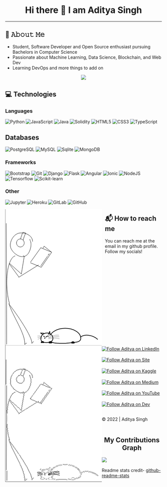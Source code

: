 <h1 align="center">Hi there 👋 I am Aditya Singh</h1>
<hr>

<!-- - 🔭 I’m currently working on ...
- 🌱 I’m currently learning ...
- 👯 I’m looking to collaborate on ...
- 🤔 I’m looking for help with ...
- 💬 Ask me about ...
- 📫 How to reach me: ...
- 😄 Pronouns: ...
- ⚡ Fun fact: ... -->

## :book: 𝙰𝚋𝚘𝚞𝚝 𝙼𝚎
- Student, Software Developer and Open Source enthusiast pursuing Bachelors in Computer Science
- Passionate about Machine Learning, Data Science, Blockchain, and Web Dev
- Learning DevOps and more things to add on

<!-- ![Aditya's GitHub stats](https://github-readme-stats.vercel.app/api?username=aditya172926&show_icons=true&theme=tokyonight) -->

<p align='center'>
  <a href="#"><img src="https://github-readme-stats.vercel.app/api?username=aditya172926&show_icons=true&count_private=true&theme=tokyonight"></a>
</p>

## 💻 Technologies
### Languages
![Python](https://img.shields.io/badge/-Python-black?style=flat-square&logo=Python)
![JavaScript](https://img.shields.io/badge/-JavaScript-black?style=flat-square&logo=javascript)
![Java](https://img.shields.io/badge/-java-E34A86?style=flat-square&logo=java)
![Solidity](https://img.shields.io/badge/-Solidity-black?style=flat-square&logo=Solidity)
![HTML5](https://img.shields.io/badge/-HTML5-E34F26?style=flat-square&logo=html5&logoColor=white)
![CSS3](https://img.shields.io/badge/-CSS3-1572B6?style=flat-square&logo=css3)
![TypeScript](https://img.shields.io/badge/-TypeScript-white?style=flat-square&logo=typescript)

## Databases
![PostgreSQL](https://img.shields.io/badge/-PostgreSQL-black?style=flat-square&logo=postgresql)
![MySQL](https://img.shields.io/badge/-MySQL-black?style=flat-square&logo=mysql)
![Sqlite](https://img.shields.io/badge/-sqlite-black?style=flat-square&logo=sqlite)
![MongoDB](https://img.shields.io/badge/-mongodb-black?style=flat-square&logo=mongodb)

### Frameworks
![Bootstrap](https://img.shields.io/badge/-Bootstrap-563D7C?style=flat-square&logo=bootstrap)
![Git](https://img.shields.io/badge/-Git-black?style=flat-square&logo=git)
![Django](https://img.shields.io/badge/-Django-darkgreen?style=flat-square&logo=Django)
![Flask](https://img.shields.io/badge/-Flask-black?style=flat-square&logo=Flask)
![Angular](https://img.shields.io/badge/-Angular-red?style=flat-square&logo=Angular)
![Ionic](https://img.shields.io/badge/-Ionic-black?style=flat-square&logo=Ionic)
![NodeJS](https://img.shields.io/badge/-NodeJS-black?style=flat-square&logo=NodeJS)
![Tensorflow](https://img.shields.io/badge/-Tensorflow-black?style=flat-square&logo=Tensorflow)
![Scikit-learn](https://img.shields.io/badge/-scikit-learn-black?style=flat-square&logo=scikit-learn)



### Other
![Jupyter](https://img.shields.io/badge/-Jupyter-black?style=flat-square&logo=jupyter)
![Heroku](https://img.shields.io/badge/-Heroku-430098?style=flat-square&logo=heroku)
![GitLab](https://img.shields.io/badge/-GitLab-FCA121?style=flat-square&logo=gitlab)
![GitHub](https://img.shields.io/badge/-GitHub-181717?style=flat-square&logo=github)



<img align="left" style="padding-right:10px;" src = "https://github.com/aditya172926/aditya172926/blob/main/gif_light_mode.gif#gh-light-mode-only"/>
<img align="left" padding-right=10px; src = "https://github.com/aditya172926/aditya172926/blob/main/gif_dark.gif#gh-dark-mode-only"/>
<!--   ![Gif_light_mode](https://github.com/aditya172926/aditya172926/blob/main/gif_light_mode.gif#gh-light-mode-only)
![Gif_dark_mode](https://github.com/aditya172926/aditya172926/blob/main/gif_dark.gif#gh-dark-mode-only)  -->
  
## :mailbox_with_mail: How to reach me
You can reach me at the email in my github profile. Follow my socials!<br><br>
[<img src="https://img.shields.io/badge/LinkedIn-0077B5?style=for-the-badge&logo=linkedin&logoColor=white" height="40em" align="center" alt="Follow Aditya on LinkedIn" title="Follow Aditya on LinkedIn"/>](https://www.linkedin.com/in/aditya-26/) <br><br>
[<img src="https://img.shields.io/badge/website-000000?style=for-the-badge&logo=About.me&logoColor=white" height="40em" padding="5%" align="center" alt="Follow Aditya on Site" title="Follow Aditya on site"/>](https://aditya26sg.pythonanywhere.com/) <br><br>
[<img src="https://img.shields.io/badge/Kaggle-20BEFF?style=for-the-badge&logo=Kaggle&logoColor=white" height="40em" padding="5%" align="center" alt="Follow Aditya on Kaggle" title="Follow Aditya on Kaggle"/>](https://www.kaggle.com/aditya26sg)<br><br>
[<img src="https://img.shields.io/badge/Medium-12100E?style=for-the-badge&logo=medium&logoColor=white" height="40em" padding="5%" align="center" alt="Follow Aditya on Medium" title="Follow Aditya on Medium"/>](https://medium.com/@aditya26sg)<br><br>
[<img src="https://img.shields.io/badge/YouTube-FF0000?style=for-the-badge&logo=youtube&logoColor=white" height="40em" padding="5%" align="center" alt="Follow Aditya on YouTube" title="Subscribe to YouTube"/>](https://www.youtube.com/channel/UC_Uf_dG5U5dd7FWpL7NA2GQ)<br><br>
[<img src="https://img.shields.io/badge/dev.to-0A0A0A?style=for-the-badge&logo=devdotto&logoColor=white" height="40em" padding="5%" align="center" alt="Follow Aditya on Dev" title="Follow Aditya on Dev"/>](https://dev.to/aditya172926)

<br>
© 2022 | Aditya Singh
<br><br>

<h2 align="center">My Contributions Graph</h2>

![](https://activity-graph.herokuapp.com/graph?username=aditya172926&theme=xcode)


Readme stats credit- [github-readme-stats](https://github.com/anuraghazra/github-readme-stats)

